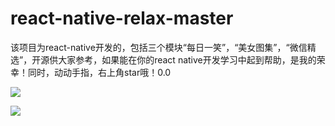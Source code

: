 # react-native-relax-master
该项目为react-native开发的，包括三个模块“每日一笑”，“美女图集”，“微信精选”，开源供大家参考，如果能在你的react native开发学习中起到帮助，是我的荣幸！同时，动动手指，右上角star哦！0.0

![](http://chuantu.biz/t6/29/1504169364x1947746825.png)




![](http://chuantu.biz/t6/29/1504169430x1947746825.png)


